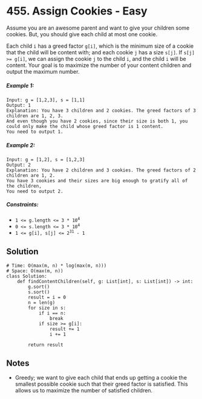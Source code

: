 # 455. Assign Cookies - Easy

Assume you are an awesome parent and want to give your children some cookies. But, you should give each child at most one cookie.

Each child `i` has a greed factor `g[i]`, which is the minimum size of a cookie that the child will be content with; and each cookie `j` has a size `s[j]`. If `s[j] >= g[i]`, we can assign the cookie `j` to the child `i`, and the child `i` will be content. Your goal is to maximize the number of your content children and output the maximum number.

##### Example 1:

```
Input: g = [1,2,3], s = [1,1]
Output: 1
Explanation: You have 3 children and 2 cookies. The greed factors of 3 children are 1, 2, 3. 
And even though you have 2 cookies, since their size is both 1, you could only make the child whose greed factor is 1 content.
You need to output 1.
```

##### Example 2:

```
Input: g = [1,2], s = [1,2,3]
Output: 2
Explanation: You have 2 children and 3 cookies. The greed factors of 2 children are 1, 2. 
You have 3 cookies and their sizes are big enough to gratify all of the children, 
You need to output 2.
```

##### Constraints:

- <code>1 <= g.length <= 3 * 10<sup>4</sup></code>
- <code>0 <= s.length <= 3 * 10<sup>4</sup></code>
- <code>1 <= g[i], s[j] <= 2<sup>31</sup> - 1</code>

## Solution

```
# Time: O(max(m, n) * log(max(m, n)))
# Space: O(max(m, n))
class Solution:
    def findContentChildren(self, g: List[int], s: List[int]) -> int:
        g.sort()
        s.sort()
        result = i = 0
        n = len(g)
        for size in s:
            if i == n:
                break
            if size >= g[i]:
                result += 1
                i += 1

        return result
```

## Notes
- Greedy; we want to give each child that ends up getting a cookie the smallest possible cookie such that their greed factor is satisfied. This allows us to maximize the number of satisfied children.